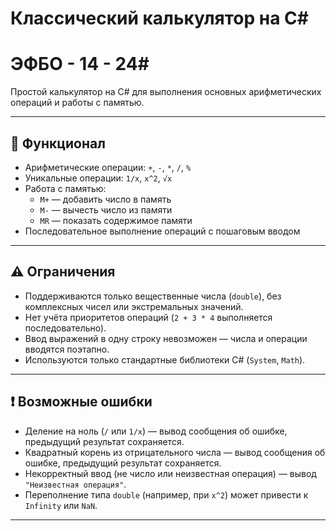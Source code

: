 # Классический калькулятор на C#
# ЭФБО - 14 - 24#
Простой калькулятор на C# для выполнения основных арифметических операций и работы с памятью.

---

## 📌 Функционал

- Арифметические операции: `+`, `-`, `*`, `/`, `%`  
- Уникальные операции: `1/x`, `x^2`, `√x`  
- Работа с памятью:  
  - `M+` — добавить число в память  
  - `M-` — вычесть число из памяти  
  - `MR` — показать содержимое памяти  
- Последовательное выполнение операций с пошаговым вводом  

---

## ⚠ Ограничения

- Поддерживаются только вещественные числа (`double`), без комплексных чисел или экстремальных значений.  
- Нет учёта приоритетов операций (`2 + 3 * 4` выполняется последовательно).  
- Ввод выражений в одну строку невозможен — числа и операции вводятся поэтапно.  
- Используются только стандартные библиотеки C# (`System`, `Math`).  

---

## ❗ Возможные ошибки

- Деление на ноль (`/` или `1/x`) — вывод сообщения об ошибке, предыдущий результат сохраняется.  
- Квадратный корень из отрицательного числа — вывод сообщения об ошибке, предыдущий результат сохраняется.  
- Некорректный ввод (не число или неизвестная операция) — вывод `"Неизвестная операция"`.  
- Переполнение типа `double` (например, при `x^2`) может привести к `Infinity` или `NaN`.  

---

